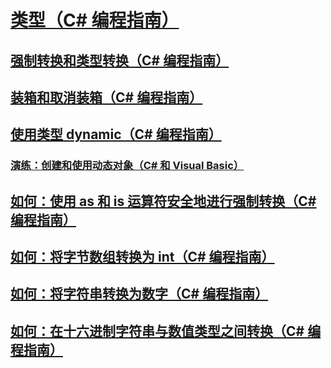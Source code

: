 # [类型（C# 编程指南）](index.md)
## [强制转换和类型转换（C# 编程指南）](casting-and-type-conversions.md)
## [装箱和取消装箱（C# 编程指南）](boxing-and-unboxing.md)
## [使用类型 dynamic（C# 编程指南）](using-type-dynamic.md)
### [演练：创建和使用动态对象（C# 和 Visual Basic）](walkthrough-creating-and-using-dynamic-objects.md)
## [如何：使用 as 和 is 运算符安全地进行强制转换（C# 编程指南）](how-to-safely-cast-by-using-as-and-is-operators.md)
## [如何：将字节数组转换为 int（C# 编程指南）](how-to-convert-a-byte-array-to-an-int.md)
## [如何：将字符串转换为数字（C# 编程指南）](how-to-convert-a-string-to-a-number.md)
## [如何：在十六进制字符串与数值类型之间转换（C# 编程指南）](how-to-convert-between-hexadecimal-strings-and-numeric-types.md)
